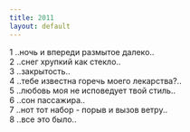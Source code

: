 ```yaml
---
title: 2011
layout: default
---
```


1 ..ночь и впереди размытое далеко..  
2 ..снег хрупкий как стекло..  
3 ..закрытость..  
4 ..тебе известна горечь моего лекарства?..  
5 ..любовь моя не исповедует твой стиль..  
6 ..сон пассажира..  
7 ..нот тот набор - порыв и вызов ветру..  
8 ..все это было..